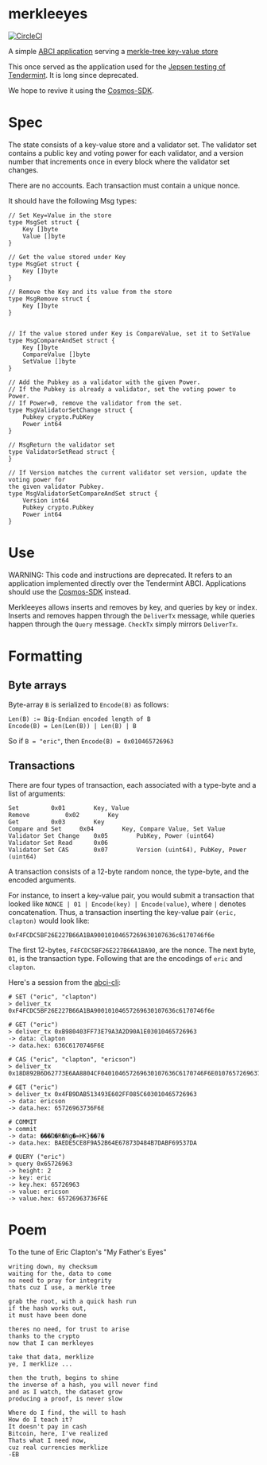 # merkleeyes

[![CircleCI](https://circleci.com/gh/tendermint/merkleeyes.svg?style=svg)](https://circleci.com/gh/tendermint/merkleeyes)

A simple [ABCI application](http://github.com/tendermint/abci) serving a [merkle-tree key-value store](http://github.com/tendermint/merkleeyes/iavl) 

This once served as the application used for the [Jepsen testing of
Tendermint](https://jepsen.io/analyses/tendermint-0-10-2). It is long since
deprecated.

We hope to revive it using the
[Cosmos-SDK](https://github.com/cosmos/cosmos-sdk).

# Spec

The state consists of a key-value store and a validator set. 
The validator set contains a public key and voting power for each validator,
and a version number that increments once in every block where the validator set changes.

There are no accounts. Each transaction must contain a unique nonce.

It should have the following Msg types:

```
// Set Key=Value in the store
type MsgSet struct {
    Key []byte
    Value []byte
}

// Get the value stored under Key
type MsgGet struct {
    Key []byte
}

// Remove the Key and its value from the store
type MsgRemove struct {
    Key []byte
}


// If the value stored under Key is CompareValue, set it to SetValue
type MsgCompareAndSet struct {
    Key []byte
    CompareValue []byte
    SetValue []byte
}

// Add the Pubkey as a validator with the given Power.
// If the Pubkey is already a validator, set the voting power to Power.
// If Power=0, remove the validator from the set.
type MsgValidatorSetChange struct {
    Pubkey crypto.PubKey
    Power int64
}

// MsgReturn the validator set
type ValidatorSetRead struct {
}

// If Version matches the current validator set version, update the voting power for
the given validator Pubkey.
type MsgValidatorSetCompareAndSet struct {
    Version int64
    Pubkey crypto.Pubkey
    Power int64
}
```

# Use

WARNING: This code and instructions are deprecated. It refers to an application
implemented directly over the Tendermint ABCI. Applications should use the
[Cosmos-SDK](https://github.com/cosmos/cosmos-sdk) instead.

Merkleeyes allows inserts and removes by key, and queries by key or index.
Inserts and removes happen through the `DeliverTx` message, while queries happen through the `Query` message.
`CheckTx` simply mirrors `DeliverTx`.

# Formatting

## Byte arrays

Byte-array `B` is serialized to `Encode(B)` as follows:

```
Len(B) := Big-Endian encoded length of B
Encode(B) = Len(Len(B)) | Len(B) | B
```

So if `B = "eric"`, then `Encode(B) = 0x010465726963`

## Transactions

There are four types of transaction, each associated with a type-byte and a list of arguments:

```
Set			0x01		Key, Value
Remove			0x02		Key
Get			0x03		Key
Compare and Set		0x04		Key, Compare Value, Set Value
Validator Set Change    0x05		PubKey, Power (uint64)
Validator Set Read      0x06		
Validator Set CAS       0x07		Version (uint64), PubKey, Power (uint64)	
```

A transaction consists of a 12-byte random nonce, the type-byte, and the encoded arguments.

For instance, to insert a key-value pair, you would submit a transaction that looked like `NONCE | 01 | Encode(key) | Encode(value)`,
where `|` denotes concatenation.
Thus, a transaction inserting the key-value pair `(eric, clapton)` would look like:

```
0xF4FCDC5BF26E227B66A1BA90010104657269630107636c6170746f6e
```

The first 12-bytes, `F4FCDC5BF26E227B66A1BA90`, are the nonce. The next byte, `01`, is the transaction type.
Following that are the encodings of `eric` and `clapton`.


Here's a session from the [abci-cli](https://tendermint.com/intro/getting-started/first-abci):

```
# SET ("eric", "clapton")
> deliver_tx 0xF4FCDC5BF26E227B66A1BA90010104657269630107636c6170746f6e

# GET ("eric")
> deliver_tx 0xB980403FF73E79A3A2D90A1E03010465726963
-> data: clapton
-> data.hex: 636C6170746F6E

# CAS ("eric", "clapton", "ericson")
> deliver_tx 0x18D892B6D62773E6AA8804CF040104657269630107636C6170746F6E010765726963736f6e

# GET ("eric")
> deliver_tx 0x4FB9DAB513493E602FF085C603010465726963
-> data: ericson
-> data.hex: 65726963736F6E

# COMMIT
> commit
-> data: ���Ώ�R�Ng�=HK}��7�
-> data.hex: BAEDE5CE8F9A52B64E67873D484B7DABF69537DA

# QUERY ("eric")
> query 0x65726963
-> height: 2
-> key: eric
-> key.hex: 65726963
-> value: ericson
-> value.hex: 65726963736F6E
```


# Poem

To the tune of Eric Clapton's "My Father's Eyes"

```
writing down, my checksum
waiting for the, data to come
no need to pray for integrity
thats cuz I use, a merkle tree

grab the root, with a quick hash run
if the hash works out,
it must have been done

theres no need, for trust to arise
thanks to the crypto
now that I can merkleyes

take that data, merklize
ye, I merklize ...

then the truth, begins to shine
the inverse of a hash, you will never find
and as I watch, the dataset grow
producing a proof, is never slow

Where do I find, the will to hash
How do I teach it?
It doesn't pay in cash
Bitcoin, here, I've realized
Thats what I need now,
cuz real currencies merklize
-EB
```
